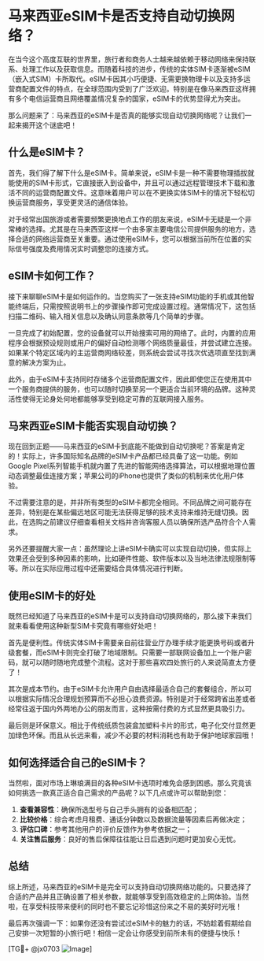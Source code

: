 # 马来西亚eSIM卡是否支持自动切换网络？

在当今这个高度互联的世界里，旅行者和商务人士越来越依赖于移动网络来保持联系、处理工作以及获取信息。而随着科技的进步，传统的实体SIM卡逐渐被eSIM（嵌入式SIM）卡所取代。eSIM卡因其小巧便捷、无需更换物理卡以及支持多运营商配置文件的特点，在全球范围内受到了广泛欢迎。特别是在像马来西亚这样拥有多个电信运营商且网络覆盖情况复杂的国家，eSIM卡的优势显得尤为突出。

那么问题来了：马来西亚的eSIM卡是否真的能够实现自动切换网络呢？让我们一起来揭开这个谜底吧！

## 什么是eSIM卡？

首先，我们得了解下什么是eSIM卡。简单来说，eSIM卡是一种不需要物理插拔就能使用的SIM卡形式，它直接嵌入到设备中，并且可以通过远程管理技术下载和激活不同的运营商配置文件。这意味着用户可以在不更换实体SIM卡的情况下轻松切换运营商服务，享受更灵活的通信体验。

对于经常出国旅游或者需要频繁更换地点工作的朋友来说，eSIM卡无疑是一个非常棒的选择。尤其是在马来西亚这样一个由多家主要电信公司提供服务的地方，选择合适的网络运营商至关重要。通过使用eSIM卡，您可以根据当前所在位置的实际信号强度及费用情况实时调整您的连接方式。

## eSIM卡如何工作？

接下来聊聊eSIM卡是如何运作的。当您购买了一张支持eSIM功能的手机或其他智能终端后，只需按照说明书上的步骤操作即可完成设置过程。通常情况下，这包括扫描二维码、输入相关信息以及确认同意条款等几个简单的步骤。

一旦完成了初始配置，您的设备就可以开始搜索可用的网络了。此时，内置的应用程序会根据预设规则或用户的偏好自动检测哪个网络质量最佳，并尝试建立连接。如果某个特定区域内的主运营商网络较差，则系统会尝试寻找次优选项直至找到满意的解决方案为止。

此外，由于eSIM卡支持同时存储多个运营商配置文件，因此即使您正在使用其中一个服务商提供的服务，也可以随时切换至另一个更适合当前环境的品牌。这种灵活性使得无论身处何地都能够享受到稳定可靠的互联网接入服务。

## 马来西亚eSIM卡能否实现自动切换？

现在回到正题——马来西亚的eSIM卡到底能不能做到自动切换呢？答案是肯定的！实际上，许多国际知名品牌的eSIM卡产品都已经具备了这一功能。例如Google Pixel系列智能手机就内置了先进的智能网络选择算法，可以根据地理位置动态调整最佳连接方案；苹果公司的iPhone也提供了类似的机制来优化用户体验。

不过需要注意的是，并非所有类型的eSIM卡都完全相同。不同品牌之间可能存在差异，特别是在某些偏远地区可能无法获得足够的技术支持来维持无缝切换。因此，在选购之前建议仔细查看相关文档并咨询客服人员以确保所选产品符合个人需求。

另外还要提醒大家一点：虽然理论上讲eSIM卡确实可以实现自动切换，但实际上效果还会受到多种因素的影响，比如硬件性能、软件版本以及当地法律法规限制等等。所以在实际应用过程中还需要结合具体情况进行判断。

## 使用eSIM卡的好处

既然已经知道了马来西亚的eSIM卡是可以支持自动切换网络的，那么接下来我们就来看看使用这种新型SIM卡究竟有哪些好处吧！

首先是便利性。传统实体SIM卡需要亲自前往营业厅办理手续才能更换号码或者升级套餐，而eSIM卡则完全打破了地域限制。只需要一部联网设备加上一个账户密码，就可以随时随地完成整个流程。这对于那些喜欢四处旅行的人来说简直太方便了！

其次是成本节约。由于eSIM卡允许用户自由选择最适合自己的套餐组合，所以可以根据实际情况合理规划预算而不必担心浪费资源。特别是对于经常跨省出差或者经常往返于国内外两地办公的朋友而言，这种按需付费的方式显然更具吸引力。

最后则是环保意义。相比于传统纸质包装盒加塑料卡片的形式，电子化交付显然更加绿色环保。而且从长远来看，减少不必要的材料消耗也有助于保护地球家园哦！

## 如何选择适合自己的eSIM卡？

当然啦，面对市场上琳琅满目的各种eSIM卡选项时难免会感到困惑。那么究竟该如何挑选一款真正适合自己需求的产品呢？以下几点或许可以帮助到您：

1. **查看兼容性**：确保所选型号与自己手头拥有的设备相匹配；
2. **比较价格**：综合考虑月租费、通话分钟数以及数据流量等因素后再做决定；
3. **评估口碑**：参考其他用户的评价反馈作为参考依据之一；
4. **关注售后服务**：良好的售后保障往往能让日后遇到问题时更加安心无忧。

## 总结

综上所述，马来西亚的eSIM卡是完全可以支持自动切换网络功能的。只要选择了合适的产品并且正确设置了相关参数，就能够享受到高效稳定的上网体验。当然啦，在享受科技带来便利的同时也不要忘记珍惜这份来之不易的美好时光哦！

最后再次强调一下：如果你还没有尝试过eSIM卡的魅力的话，不妨趁着假期给自己安排一次短暂的小旅行吧！相信一定会让你感受到前所未有的便捷与快乐！

[TG💪+ @jx0703 ![Image](https://github.com/user-attachments/assets/dbca1d08-cadb-493c-b0ec-ad6f7a83f270)]